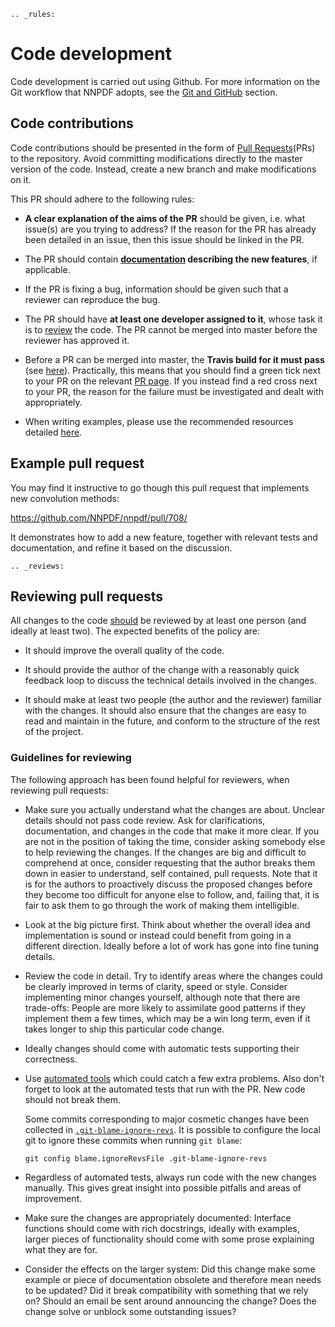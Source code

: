 ```eval_rst
.. _rules:
```

# Code development

Code development is carried out using Github.
For more information on the Git workflow that NNPDF adopts, see the [Git and GitHub](./git.md) section.

## Code contributions

Code contributions should be presented in the form of [Pull
Requests](https://github.com/NNPDF/nnpdf/pulls)(PRs) to the repository.
Avoid committing modifications directly to the master version of the code. Instead,
create a new branch and make modifications on it.

This PR should adhere to the following rules:

* **A clear explanation of the aims of the PR** should be given, i.e. what issue(s) are you trying to
address? If the reason for the PR has already been detailed in an issue, then this issue should be
linked in the PR.

* The PR should contain **[documentation](../sphinx-documentation.md) describing
  the new features**, if applicable.

* If the PR is fixing a bug, information should be given such that a reviewer can reproduce the bug.

* The PR should have **at least one developer assigned to it**, whose task it is to [review](reviews) the
code. The PR cannot be merged into master before the reviewer has approved it.

* Before a PR can be merged into master, the **Travis build for it must pass** (see [here](../ci/index.md)).
Practically, this means that you should find a green tick next to your PR on the relevant [PR
page](https://github.com/NNPDF/nnpdf/pulls). If you instead find a red cross next to your PR, the
reason for the failure must be investigated and dealt with appropriately.

* When writing examples, please use the recommended resources detailed
[here](vpexamples).

## Example pull request

You may find it instructive to go though this pull request that
implements new convolution methods:

<https://github.com/NNPDF/nnpdf/pull/708/>

It demonstrates how to add a new feature, together with relevant tests and
documentation, and refine it based on the discussion.


```eval_rst
.. _reviews:
```
## Reviewing pull requests

All changes to the code [should](rules) be reviewed by at least one person (and ideally
at least two). The expected benefits of the policy are:

  - It should improve the overall quality of the code.

  - It should provide the author of the change with a reasonably quick feedback
    loop to discuss the technical details involved in the changes.

  - It should make at least two people (the author and the reviewer) familiar
    with the changes. It should also ensure that the changes are easy to read
    and maintain in the future, and conform to the structure of the rest of the
    project.

### Guidelines for reviewing

The following approach has been found helpful for reviewers, when reviewing pull
requests:

  - Make sure you actually understand what the changes are about. Unclear
    details should not pass code review. Ask for clarifications, documentation,
    and changes in the code that make it more clear. If you are not in the
    position of taking the time, consider asking somebody else to help reviewing
    the changes. If the changes are big and difficult to comprehend at once,
    consider requesting that the author breaks them down in easier to
    understand, self contained, pull requests. Note that it is for the authors
    to proactively discuss the proposed changes before they become too difficult
    for anyone else to follow, and, failing that, it is fair to ask them to go
    through the work of making them intelligible.

  - Look at the big picture first. Think about whether the overall idea and
    implementation is sound or instead could benefit from going in a different
    direction. Ideally before a lot of work has gone into fine tuning details.


  - Review the code in detail. Try to identify areas where the changes
    could be clearly improved in terms of clarity, speed or style. Consider
    implementing minor changes yourself, although note that there are
    trade-offs: People are more likely to assimilate good patterns if they
    implement them a few times, which may be a win long term, even if it takes
    longer to ship this particular code change.

  - Ideally changes should come with automatic tests supporting their
    correctness.

  - Use [automated tools](pytoolsqa) which could catch a few extra problems.
    Also don't forget to look at the automated tests that run with the PR. New
    code should not break them.

    Some commits corresponding to major cosmetic changes have been collected in
    [`.git-blame-ignore-revs`](
    https://docs.github.com/en/repositories/working-with-files/using-files/viewing-a-file#ignore-commits-in-the-blame-view
    ). It is possible to configure the local git to ignore these commits when
    running `git blame`:
    ```
    git config blame.ignoreRevsFile .git-blame-ignore-revs
    ```


  - Regardless of automated tests, always run code with the new changes
    manually. This gives great insight into possible pitfalls and areas of
    improvement.

  - Make sure the changes are appropriately documented: Interface functions
    should come with rich docstrings, ideally with examples, larger pieces of
    functionality should come with some prose explaining what they are for.

  - Consider the effects on the larger system: Did this change make some example
    or piece of documentation obsolete and therefore mean needs to be updated?
    Did it break compatibility with something that we rely on? Should an email
    be sent around announcing the change? Does the change solve or unblock some
    outstanding issues?
